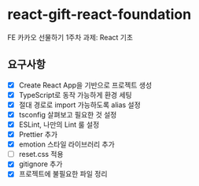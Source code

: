 # react-gift-react-foundation
FE 카카오 선물하기 1주차 과제: React 기초
## 요구사항
- [X] Create React App을 기반으로 프로젝트 생성
- [X] TypeScript로 동작 가능하게 환경 세팅
- [X] 절대 경로로 import 가능하도록 alias 설정
- [X] tsconfig 살펴보고 필요한 것 설정
- [X] ESLint, 나만의 Lint 룰 설정
- [X] Prettier 추가
- [X] emotion 스타일 라이브러리 추가
- [ ] reset.css 적용
- [X] gitignore 추가
- [X] 프로젝트에 불필요한 파일 정리